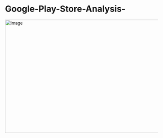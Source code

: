 # Google-Play-Store-Analysis-

<img width="671" height="374" alt="image" src="https://github.com/user-attachments/assets/915dbf73-74a1-489f-9a3d-1355f106cba5" />
